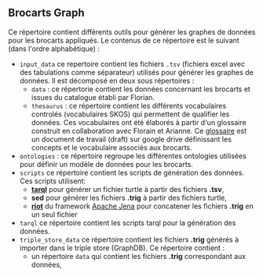 ## Brocarts Graph

Ce répertoire contient différents outils pour générer les graphes de données pour les brocarts appliqués. Le contenus de ce répertoire est le suivant (dans l'ordre alphabétique) :

- `input_data` ce repertoire contient les fichiers `.tsv` (fichiers excel avec des tabulations comme séparateur) utilisés pour générer les graphes de données. Il est décomposé en deux sous répertoires :
  - `data` : ce répertorie contient les données concernant les brocarts et issues du catalogue établi par Florian.
  - `thesaurus` : ce répertoire contient les différents vocabulaires controlés (vocabulaires SKOS) qui permettent de qualifier les données. Ces vocabulaires ont été élaborés à partir d'un glossaire construit en collaboration avec Florain et Arianne. Ce [glossaire](https://docs.google.com/document/d/1joUeRk7WDs4kMArM69eCwlnpXMuNmPDObUsoyNhZf1k/edit?usp=sharing) est un document de travail (draft) sur google drive définissant les concepts et le vocabulaire associés aux brocarts.
- `ontologies` : ce répertoire regroupe les différentes ontologies utilisées pour définir un modèle de données pour les brocarts.
- `scripts` ce répertoire contient les scripts de génération des données. Ces scripts utilisent:
  - [**tarql**](https://tarql.github.io/) pour générer un fichier turtle à partir des fichiers **.tsv**,
  - **sed** pour générer les fichiers **.trig** à partir des fichiers turtle,
  - [**riot**](https://jena.apache.org/documentation/io/#command-line-tools) du framework [Apache Jena](https://jena.apache.org/) pour concatener les fichiers **.trig** en un seul fichier
- `tarql` ce répertoire contient les scripts tarql pour la génération des données.
- `triple_store_data` ce répertoire contient les fichiers **.trig** générés à importer dans le triple store (GraphDB). Ce répertoire contient :
  - un répertoire `data` qui contient les fichiers **.trig** correspondant aux données,




